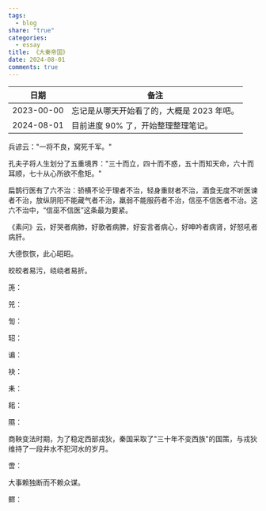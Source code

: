 ```yaml
---
tags:
  - blog
share: "true"
categories:
  - essay
title: 《大秦帝国》
date: 2024-08-01
comments: true
---
```


| 日期       | 备注                                       |
| ---------- | ------------------------------------------ |
| 2023-00-00 | 忘记是从哪天开始看了的，大概是 2023 年吧。 |
| 2024-08-01 | 目前进度 90% 了，开始整理整理笔记。        |

兵谚云："一将不良，窝死千军。"

孔夫子将人生划分了五重境界："三十而立，四十而不惑，五十而知天命，六十而耳顺，七十从心所欲不愈矩。"

扁鹊行医有了六不治：骄横不论于理者不治，轻身重财者不治，酒食无度不听医谏者不治，放纵阴阳不能藏气者不治，羸弱不能服药者不治，信巫不信医者不治。这六不治中，“信巫不信医”这条最为要紧。

《素问》云，好哭者病肺，好歌者病脾，好妄言者病心，好呻吟者病肾，好怒吼者病肝。

大德恢恢，此心昭昭。

皎皎者易污，峣峣者易折。

箎：

兕：

訇：

轺：

谝：

袂：

耒：

耜：

隰：

商鞅变法时期，为了稳定西部戎狄，秦国采取了"三十年不变西族"的国策，与戎狄维持了一段井水不犯河水的岁月。

啻：

大事赖独断而不赖众谋。

鳏：
